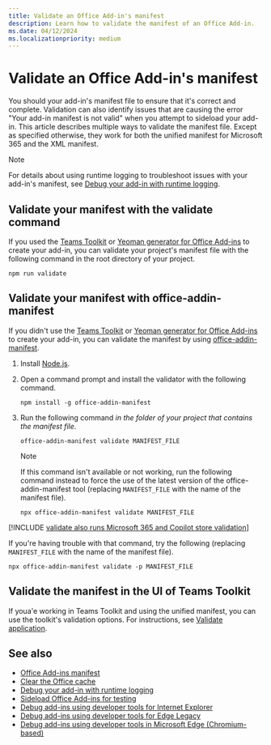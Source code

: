 ```yaml
---
title: Validate an Office Add-in's manifest
description: Learn how to validate the manifest of an Office Add-in.
ms.date: 04/12/2024
ms.localizationpriority: medium
---
```


# Validate an Office Add-in's manifest

You should your add-in's manifest file to ensure that it's correct and complete. Validation can also identify issues that are causing the error "Your add-in manifest is not valid" when you attempt to sideload your add-in. This article describes multiple ways to validate the manifest file. Except as specified otherwise, they work for both the unified manifest for Microsoft 365 and the XML manifest.

> [!NOTE]
> For details about using runtime logging to troubleshoot issues with your add-in's manifest, see [Debug your add-in with runtime logging](runtime-logging.md).

## Validate your manifest with the validate command

If you used the [Teams Toolkit](teams-toolkit-overview.md) or [Yeoman generator for Office Add-ins](../develop/yeoman-generator-overview.md) to create your add-in, you can validate your project's manifest file with the following command in the root directory of your project.

```command&nbsp;line
npm run validate
```

## Validate your manifest with office-addin-manifest

If you didn't use the [Teams Toolkit](teams-toolkit-overview.md) or [Yeoman generator for Office Add-ins](../develop/yeoman-generator-overview.md) to create your add-in, you can validate the manifest by using [office-addin-manifest](https://www.npmjs.com/package/office-addin-manifest).

1. Install [Node.js](https://nodejs.org/download/).

1. Open a command prompt and install the validator with the following command.

    ```command&nbsp;line
    npm install -g office-addin-manifest
    ```

1. Run the following command *in the folder of your project that contains the manifest file*.

    ```command&nbsp;line
    office-addin-manifest validate MANIFEST_FILE
    ```

    > [!NOTE]
    > If this command isn't available or not working, run the following command instead to force the use of the latest version of the office-addin-manifest tool (replacing `MANIFEST_FILE` with the name of the manifest file).
    >
    > ```command&nbsp;line
    > npx office-addin-manifest validate MANIFEST_FILE
    > ```

[!INCLUDE [validate also runs Microsoft 365 and Copilot store validation](../includes/office-store-validate.md)]

If you're having trouble with that command, try the following (replacing `MANIFEST_FILE` with the name of the manifest file).

```command&nbsp;line
npx office-addin-manifest validate -p MANIFEST_FILE
```

## Validate the manifest in the UI of Teams Toolkit

If youa'e working in Teams Toolkit and using the unified manifest, you can use the toolkit's validation options. For instructions, see [Validate application](/microsoftteams/platform/toolkit/teamsfx-preview-and-customize-app-manifest#validate-application).

## See also

- [Office Add-ins manifest](../develop/add-in-manifests.md)
- [Clear the Office cache](clear-cache.md)
- [Debug your add-in with runtime logging](runtime-logging.md)
- [Sideload Office Add-ins for testing](sideload-office-add-ins-for-testing.md)
- [Debug add-ins using developer tools for Internet Explorer](debug-add-ins-using-f12-tools-ie.md)
- [Debug add-ins using developer tools for Edge Legacy](debug-add-ins-using-devtools-edge-legacy.md)
- [Debug add-ins using developer tools in Microsoft Edge (Chromium-based)](debug-add-ins-using-devtools-edge-chromium.md)
